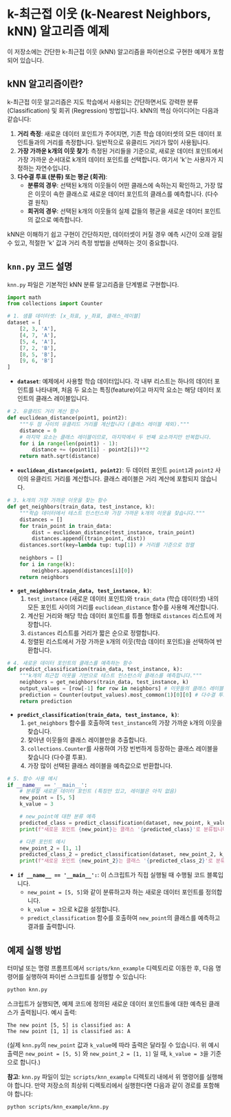 # k-최근접 이웃 (k-Nearest Neighbors, kNN) 알고리즘 예제

이 저장소에는 간단한 k-최근접 이웃 (kNN) 알고리즘을 파이썬으로 구현한 예제가 포함되어 있습니다.

## kNN 알고리즘이란?

k-최근접 이웃 알고리즘은 지도 학습에서 사용되는 간단하면서도 강력한 분류 (Classification) 및 회귀 (Regression) 방법입니다. kNN의 핵심 아이디어는 다음과 같습니다:

1.  **거리 측정**: 새로운 데이터 포인트가 주어지면, 기존 학습 데이터셋의 모든 데이터 포인트들과의 거리를 측정합니다. 일반적으로 유클리드 거리가 많이 사용됩니다.
2.  **가장 가까운 k개의 이웃 찾기**: 측정된 거리들을 기준으로, 새로운 데이터 포인트에서 가장 가까운 순서대로 k개의 데이터 포인트를 선택합니다. 여기서 'k'는 사용자가 지정하는 자연수입니다.
3.  **다수결 투표 (분류) 또는 평균 (회귀)**:
    *   **분류의 경우**: 선택된 k개의 이웃들이 어떤 클래스에 속하는지 확인하고, 가장 많은 이웃이 속한 클래스로 새로운 데이터 포인트의 클래스를 예측합니다. (다수결 원칙)
    *   **회귀의 경우**: 선택된 k개의 이웃들의 실제 값들의 평균을 새로운 데이터 포인트의 값으로 예측합니다.

kNN은 이해하기 쉽고 구현이 간단하지만, 데이터셋이 커질 경우 예측 시간이 오래 걸릴 수 있고, 적절한 'k' 값과 거리 측정 방법을 선택하는 것이 중요합니다.

## `knn.py` 코드 설명

`knn.py` 파일은 기본적인 kNN 분류 알고리즘을 단계별로 구현합니다.

```python
import math
from collections import Counter

# 1. 샘플 데이터셋: [x_좌표, y_좌표, 클래스_레이블]
dataset = [
    [2, 3, 'A'],
    [4, 7, 'A'],
    [5, 4, 'A'],
    [7, 2, 'B'],
    [8, 5, 'B'],
    [9, 6, 'B']
]
```

*   **`dataset`**: 예제에서 사용할 학습 데이터입니다. 각 내부 리스트는 하나의 데이터 포인트를 나타내며, 처음 두 요소는 특징(feature)이고 마지막 요소는 해당 데이터 포인트의 클래스 레이블입니다.

```python
# 2. 유클리드 거리 계산 함수
def euclidean_distance(point1, point2):
    """두 점 사이의 유클리드 거리를 계산합니다 (클래스 레이블 제외)."""
    distance = 0
    # 마지막 요소는 클래스 레이블이므로, 마지막에서 두 번째 요소까지만 반복합니다.
    for i in range(len(point1) - 1):
        distance += (point1[i] - point2[i])**2
    return math.sqrt(distance)
```

*   **`euclidean_distance(point1, point2)`**: 두 데이터 포인트 `point1`과 `point2` 사이의 유클리드 거리를 계산합니다. 클래스 레이블은 거리 계산에 포함되지 않습니다.

```python
# 3. k개의 가장 가까운 이웃을 찾는 함수
def get_neighbors(train_data, test_instance, k):
    """학습 데이터에서 테스트 인스턴스와 가장 가까운 k개의 이웃을 찾습니다."""
    distances = []
    for train_point in train_data:
        dist = euclidean_distance(test_instance, train_point)
        distances.append((train_point, dist))
    distances.sort(key=lambda tup: tup[1]) # 거리를 기준으로 정렬
    
    neighbors = []
    for i in range(k):
        neighbors.append(distances[i][0])
    return neighbors
```

*   **`get_neighbors(train_data, test_instance, k)`**:
    1.  `test_instance` (새로운 데이터 포인트)와 `train_data` (학습 데이터셋) 내의 모든 포인트 사이의 거리를 `euclidean_distance` 함수를 사용해 계산합니다.
    2.  계산된 거리와 해당 학습 데이터 포인트를 튜플 형태로 `distances` 리스트에 저장합니다.
    3.  `distances` 리스트를 거리가 짧은 순으로 정렬합니다.
    4.  정렬된 리스트에서 가장 가까운 `k`개의 이웃(학습 데이터 포인트)을 선택하여 반환합니다.

```python
# 4. 새로운 데이터 포인트의 클래스를 예측하는 함수
def predict_classification(train_data, test_instance, k):
    """k개의 최근접 이웃을 기반으로 테스트 인스턴스의 클래스를 예측합니다."""
    neighbors = get_neighbors(train_data, test_instance, k)
    output_values = [row[-1] for row in neighbors] # 이웃들의 클래스 레이블을 가져옵니다.
    prediction = Counter(output_values).most_common(1)[0][0] # 다수결 투표
    return prediction
```

*   **`predict_classification(train_data, test_instance, k)`**:
    1.  `get_neighbors` 함수를 호출하여 `test_instance`의 가장 가까운 `k`개의 이웃을 찾습니다.
    2.  찾아낸 이웃들의 클래스 레이블만을 추출합니다.
    3.  `collections.Counter`를 사용하여 가장 빈번하게 등장하는 클래스 레이블을 찾습니다 (다수결 투표).
    4.  가장 많이 선택된 클래스 레이블을 예측값으로 반환합니다.

```python
# 5. 함수 사용 예시
if __name__ == '__main__':
    # 분류할 새로운 데이터 포인트 (특징만 있고, 레이블은 아직 없음)
    new_point = [5, 5] 
    k_value = 3

    # new_point에 대한 분류 예측
    predicted_class = predict_classification(dataset, new_point, k_value)
    print(f"새로운 포인트 {new_point}는 클래스 '{predicted_class}'로 분류됩니다.")

    # 다른 포인트 예시
    new_point_2 = [1, 1]
    predicted_class_2 = predict_classification(dataset, new_point_2, k_value)
    print(f"새로운 포인트 {new_point_2}는 클래스 '{predicted_class_2}'로 분류됩니다.")
```

*   **`if __name__ == '__main__':`**: 이 스크립트가 직접 실행될 때 수행될 코드 블록입니다.
    *   `new_point = [5, 5]`와 같이 분류하고자 하는 새로운 데이터 포인트를 정의합니다.
    *   `k_value = 3`으로 k값을 설정합니다.
    *   `predict_classification` 함수를 호출하여 `new_point`의 클래스를 예측하고 결과를 출력합니다.

## 예제 실행 방법

터미널 또는 명령 프롬프트에서 `scripts/knn_example` 디렉토리로 이동한 후, 다음 명령어를 실행하여 파이썬 스크립트를 실행할 수 있습니다:

```bash
python knn.py
```

스크립트가 실행되면, 예제 코드에 정의된 새로운 데이터 포인트들에 대한 예측된 클래스가 출력됩니다.
예시 출력:
```
The new point [5, 5] is classified as: A
The new point [1, 1] is classified as: A
```
(실제 `knn.py`의 `new_point` 값과 `k_value`에 따라 출력은 달라질 수 있습니다. 위 예시 출력은 `new_point = [5, 5]` 와 `new_point_2 = [1, 1]` 일 때, `k_value = 3`을 기준으로 합니다.)

**참고**: `knn.py` 파일이 있는 `scripts/knn_example` 디렉토리 내에서 위 명령어를 실행해야 합니다. 만약 저장소의 최상위 디렉토리에서 실행한다면 다음과 같이 경로를 포함해야 합니다:
```bash
python scripts/knn_example/knn.py
```
